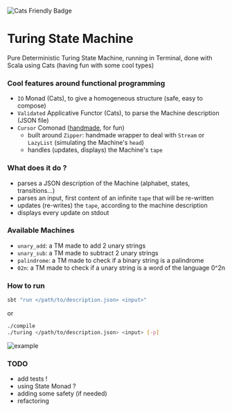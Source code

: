 ![Cats Friendly Badge](https://typelevel.org/cats/img/cats-badge-tiny.png)

Turing State Machine
=

Pure Deterministic Turing State Machine, running in Terminal, done with Scala using Cats (having fun with some cool types)

### Cool features around functional programming
 - `IO` Monad (Cats), to give a homogeneous structure (safe, easy to compose)
 - `Validated` Applicative Functor (Cats), to parse the Machine description (JSON file)
 - `Cursor` Comonad ([handmade](src/main/scala/com/rbobillo/turing/tape), for fun)
   - built around `Zipper`: handmade wrapper to deal with `Stream` or `LazyList` (simulating the Machine's `head`)
   - handles (updates, displays) the Machine's `tape`

### What does it do ?
 - parses a JSON description of the Machine (alphabet, states, transitions...)
 - parses an input, first content of an infinite `tape` that will be re-written
 - updates (re-writes) the `tape`, according to the machine description
 - displays every update on stdout

### Available Machines
 - `unary_add`:  a TM made to add 2 unary strings
 - `unary_sub`:  a TM made to subtract 2 unary strings
 - `palindrome`: a TM made to check if a binary string is a palindrome
 - `02n`:        a TM made to check if a unary string is a word of the language 0^2n

### How to run
 ```bash
 sbt "run </path/to/description.json> <input>"
 ```
or
 ```bash
 ./compile
 ./turing </path/to/description.json> <input> [-p]
 ```
![example](https://camo.githubusercontent.com/4bb5ba4cd8abea9c94f0cca5f54fa008153818fcfdcd55972490f6c28a700822/68747470733a2f2f692e6962622e636f2f564a6e367351682f436170747572652d642d652d6372616e2d323031392d30382d31332d612d31392d30312d34352e706e67)

### TODO
 - add tests !
 - using State Monad ?
 - adding some safety (if needed)
 - refactoring
